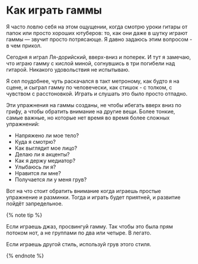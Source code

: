 # Как играть гаммы

Я часто ловлю себя на этом ощущении, когда смотрю уроки гитары от папок или просто хороших ютуберов: то, как они даже в шутку играют гаммы — звучит просто потрясающе. Я давно задаюсь этим вопросом - в чем прикол. 

Сегодня я играл Ля-дорийский, вверх-вниз и поперек. И тут я замечаю, что играю гамму с кислой миной, согнувшись в три погибели над гитарой. Никакого удовольствия не испытываю. 

Я сел поудобнее, чуть раскачался в такт метроному, как будто я на сцене, и сыграл гамму по человечески, как стишок - с толком, с чувством с расстоновкой. Играть и слушать это было просто отпадно. 

Эти упражнения на гаммы созданы, не чтобы ибегать вверх вниз по грифу, а чтобы обратить внимание на другие вещи. Более тонкие, самые важные, но которые нет время во время более сложных упражнений:

+ Напряжено ли мое тело?
+ Куда я смотрю?
+ Как выглядит мое лицо?
+ Делаю ли я акценты?
+ Как я держу медиатор?
+ Улыбаюсь ли я?
+ Нравится ли мне?
+ Получается ли у меня грув?

Вот на что стоит обратить внимание когда играешь простые упражнение и разминки. Тогда и играть будет приятней, и развитие пойдёт запредельное.

{% note tip %}

Если играешь джаз, просвингуй гамму. Так чтобы это была прям потоком нот, а не группами по два или четыре. В легато. 

Если играешь другой стиль, используй грув этого стиля. 

{% endnote %}

